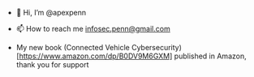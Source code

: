 - 👋 Hi, I’m @apexpenn

- 📫 How to reach me infosec.penn@gmail.com

- My new book (Connected Vehicle Cybersecurity)[https://www.amazon.com/dp/B0DV9M6GXM] published in Amazon, thank you for support

<!---
apexpeng/apexpeng is a ✨ special ✨ repository because its `README.md` (this file) appears on your GitHub profile.
You can click the Preview link to take a look at your changes.
--->
